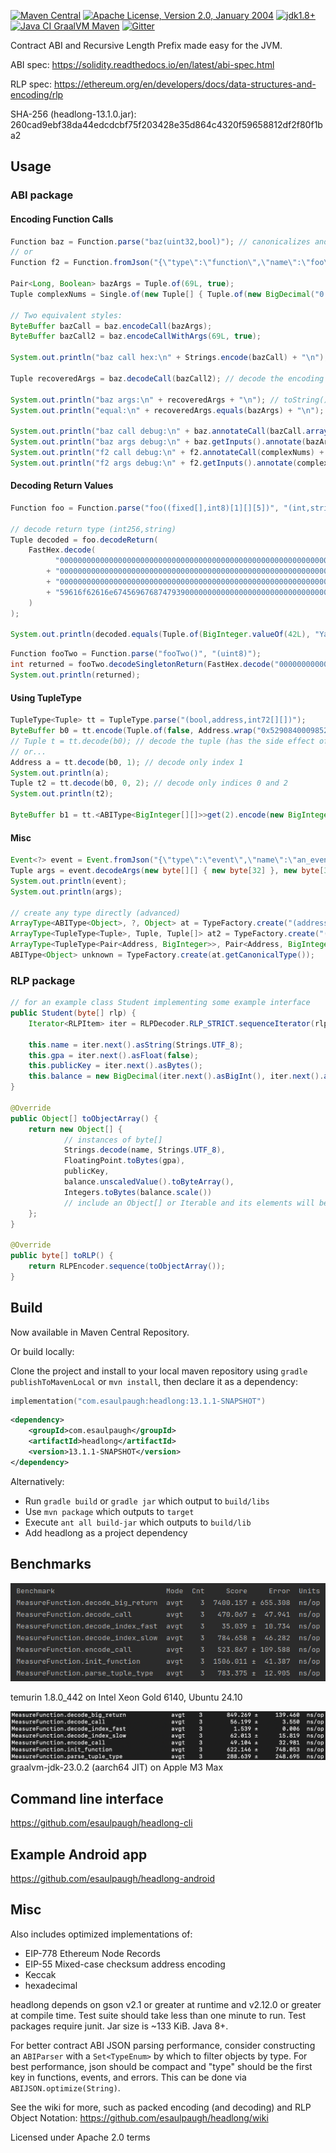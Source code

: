 [![Maven Central](https://img.shields.io/maven-central/v/com.esaulpaugh/headlong.svg?label=Maven%20Central)](https://central.sonatype.com/artifact/com.esaulpaugh/headlong)
[![Apache License, Version 2.0, January 2004](https://img.shields.io/github/license/apache/maven.svg?label=License)](https://www.apache.org/licenses/LICENSE-2.0)
[![jdk1.8+](https://img.shields.io/badge/JDK-1.8+-blue.svg)](https://openjdk.java.net/)
[![Java CI GraalVM Maven](https://github.com/esaulpaugh/headlong/actions/workflows/graalvm.yml/badge.svg)](https://github.com/esaulpaugh/headlong/actions/workflows/graalvm.yml)
[![Gitter](https://badges.gitter.im/esaulpaugh-headlong/community.svg)](https://gitter.im/esaulpaugh-headlong/community)

Contract ABI and Recursive Length Prefix made easy for the JVM.

ABI spec: https://solidity.readthedocs.io/en/latest/abi-spec.html

RLP spec: https://ethereum.org/en/developers/docs/data-structures-and-encoding/rlp

SHA-256 (headlong-13.1.0.jar): 260cad9ebf38da44edcdcbf75f203428e35d864c4320f59658812df2f80f1ba2

## Usage

### ABI package

#### Encoding Function Calls

```java
Function baz = Function.parse("baz(uint32,bool)"); // canonicalizes and parses any signature
// or
Function f2 = Function.fromJson("{\"type\":\"function\",\"name\":\"foo\",\"inputs\":[{\"name\":\"complex_nums\",\"type\":\"tuple[]\",\"components\":[{\"name\":\"real\",\"type\":\"fixed168x10\"},{\"name\":\"imaginary\",\"type\":\"fixed168x10\"}]}]}");

Pair<Long, Boolean> bazArgs = Tuple.of(69L, true);
Tuple complexNums = Single.of(new Tuple[] { Tuple.of(new BigDecimal("0.0090000000"), new BigDecimal("1.9500000000")) });

// Two equivalent styles:
ByteBuffer bazCall = baz.encodeCall(bazArgs);
ByteBuffer bazCall2 = baz.encodeCallWithArgs(69L, true);

System.out.println("baz call hex:\n" + Strings.encode(bazCall) + "\n"); // hexadecimal encoding (without 0x prefix)

Tuple recoveredArgs = baz.decodeCall(bazCall2); // decode the encoding back to the original args

System.out.println("baz args:\n" + recoveredArgs + "\n"); // toString()
System.out.println("equal:\n" + recoveredArgs.equals(bazArgs) + "\n"); // test for equality

System.out.println("baz call debug:\n" + baz.annotateCall(bazCall.array()) + "\n"); // human-readable, for debugging function calls (expects input to start with 4-byte selector)
System.out.println("baz args debug:\n" + baz.getInputs().annotate(bazArgs) + "\n"); // human-readable, for debugging encodings without a selector
System.out.println("f2 call debug:\n" + f2.annotateCall(complexNums) + "\n");
System.out.println("f2 args debug:\n" + f2.getInputs().annotate(complexNums));
```

#### Decoding Return Values

```java
Function foo = Function.parse("foo((fixed[],int8)[1][][5])", "(int,string)");

// decode return type (int256,string)
Tuple decoded = foo.decodeReturn(
    FastHex.decode(
          "000000000000000000000000000000000000000000000000000000000000002A"
        + "0000000000000000000000000000000000000000000000000000000000000040"
        + "000000000000000000000000000000000000000000000000000000000000000e"
        + "59616f62616e6745696768747939000000000000000000000000000000000000"
    )
);

System.out.println(decoded.equals(Tuple.of(BigInteger.valueOf(42L), "YaobangEighty9")));
```

```java
Function fooTwo = Function.parse("fooTwo()", "(uint8)");
int returned = fooTwo.decodeSingletonReturn(FastHex.decode("00000000000000000000000000000000000000000000000000000000000000FF")); // uint8 corresponds to int
System.out.println(returned);
```

#### Using TupleType

```java
TupleType<Tuple> tt = TupleType.parse("(bool,address,int72[][])");
ByteBuffer b0 = tt.encode(Tuple.of(false, Address.wrap("0x52908400098527886E0F7030069857D2E4169EE7"), new BigInteger[0][]));
// Tuple t = tt.decode(b0); // decode the tuple (has the side effect of advancing the ByteBuffer's position)
// or...
Address a = tt.decode(b0, 1); // decode only index 1
System.out.println(a);
Tuple t2 = tt.decode(b0, 0, 2); // decode only indices 0 and 2
System.out.println(t2);

ByteBuffer b1 = tt.<ABIType<BigInteger[][]>>get(2).encode(new BigInteger[][] {  }); // encode only int72[][]
```

#### Misc

```java
Event<?> event = Event.fromJson("{\"type\":\"event\",\"name\":\"an_event\",\"inputs\":[{\"name\":\"a\",\"type\":\"bytes\",\"indexed\":true},{\"name\":\"b\",\"type\":\"uint256\",\"indexed\":false}],\"anonymous\":true}");
Tuple args = event.decodeArgs(new byte[][] { new byte[32] }, new byte[32]);
System.out.println(event);
System.out.println(args);

// create any type directly (advanced)
ArrayType<ABIType<Object>, ?, Object> at = TypeFactory.create("(address,int)[]");
ArrayType<TupleType<Tuple>, Tuple, Tuple[]> at2 = TypeFactory.create("(address,int)[]");
ArrayType<TupleType<Pair<Address, BigInteger>>, Pair<Address, BigInteger>, Pair<Address, BigInteger>[]> at3 = TypeFactory.create("(address,int)[]");
ABIType<Object> unknown = TypeFactory.create(at.getCanonicalType());
```

### RLP package

```java
// for an example class Student implementing some example interface
public Student(byte[] rlp) {
    Iterator<RLPItem> iter = RLPDecoder.RLP_STRICT.sequenceIterator(rlp);
    
    this.name = iter.next().asString(Strings.UTF_8);
    this.gpa = iter.next().asFloat(false);
    this.publicKey = iter.next().asBytes();
    this.balance = new BigDecimal(iter.next().asBigInt(), iter.next().asInt());
}

@Override
public Object[] toObjectArray() {
    return new Object[] {
            // instances of byte[]
            Strings.decode(name, Strings.UTF_8),
            FloatingPoint.toBytes(gpa),
            publicKey,
            balance.unscaledValue().toByteArray(),
            Integers.toBytes(balance.scale())
            // include an Object[] or Iterable and its elements will be encoded as an RLP list (which may include other lists)
    };
}

@Override
public byte[] toRLP() {
    return RLPEncoder.sequence(toObjectArray());
}
```

## Build

Now available in Maven Central Repository.

Or build locally:

Clone the project and install to your local maven repository using `gradle publishToMavenLocal` or `mvn install`, then declare it as a dependency:

```kotlin
implementation("com.esaulpaugh:headlong:13.1.1-SNAPSHOT")
```

```xml
<dependency>
    <groupId>com.esaulpaugh</groupId>
    <artifactId>headlong</artifactId>
    <version>13.1.1-SNAPSHOT</version>
</dependency>
```
Alternatively:

* Run `gradle build` or `gradle jar` which output to `build/libs`
* Use `mvn package` which outputs to `target`
* Execute `ant all build-jar` which outputs to `build/lib`
* Add headlong as a project dependency

## Benchmarks

![Screenshot](https://github.com/esaulpaugh/headlong/blob/master/temurin-1.8.0_442_ubuntu24.10_xeon_gold_6140.png)

temurin 1.8.0_442 on Intel Xeon Gold 6140, Ubuntu 24.10

![Screenshot](https://github.com/esaulpaugh/headlong/blob/master/benchmark_results.PNG)
graalvm-jdk-23.0.2 (aarch64 JIT) on Apple M3 Max

## Command line interface

https://github.com/esaulpaugh/headlong-cli

## Example Android app

https://github.com/esaulpaugh/headlong-android

## Misc

Also includes optimized implementations of:

* EIP-778 Ethereum Node Records
* EIP-55 Mixed-case checksum address encoding
* Keccak
* hexadecimal

headlong depends on gson v2.1 or greater at runtime and v2.12.0 or greater at compile time. Test suite should take less than one minute to run. Test packages require junit. Jar size is ~133 KiB. Java 8+.

For better contract ABI JSON parsing performance, consider constructing an `ABIParser` with a `Set<TypeEnum>` by which to filter objects by type. For best performance, json should be compact and "type" should be the first key in functions, events, and errors. This can be done via `ABIJSON.optimize(String)`.

See the wiki for more, such as packed encoding (and decoding) and RLP Object Notation: https://github.com/esaulpaugh/headlong/wiki

Licensed under Apache 2.0 terms
